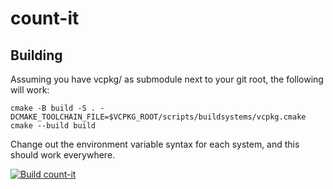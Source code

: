 # count-it
## Building
Assuming you have vcpkg/ as submodule next to your git root, the following will work:

    cmake -B build -S . -DCMAKE_TOOLCHAIN_FILE=$VCPKG_ROOT/scripts/buildsystems/vcpkg.cmake
    cmake --build build

Change out the environment variable syntax for each system, and this should work everywhere.

[![Build count-it](https://github.com/robertobernabe/count-it/actions/workflows/build.yml/badge.svg?branch=main)](https://github.com/robertobernabe/count-it/actions/workflows/build.yml)